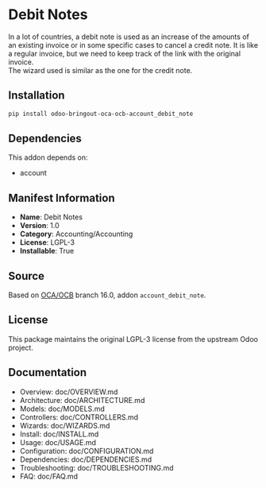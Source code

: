 # Debit Notes


In a lot of countries, a debit note is used as an increase of the amounts of an existing invoice 
or in some specific cases to cancel a credit note. 
It is like a regular invoice, but we need to keep track of the link with the original invoice.  
The wizard used is similar as the one for the credit note.
    

## Installation

```bash
pip install odoo-bringout-oca-ocb-account_debit_note
```

## Dependencies

This addon depends on:
- account

## Manifest Information

- **Name**: Debit Notes
- **Version**: 1.0
- **Category**: Accounting/Accounting
- **License**: LGPL-3
- **Installable**: True

## Source

Based on [OCA/OCB](https://github.com/OCA/OCB) branch 16.0, addon `account_debit_note`.

## License

This package maintains the original LGPL-3 license from the upstream Odoo project.

## Documentation

- Overview: doc/OVERVIEW.md
- Architecture: doc/ARCHITECTURE.md
- Models: doc/MODELS.md
- Controllers: doc/CONTROLLERS.md
- Wizards: doc/WIZARDS.md
- Install: doc/INSTALL.md
- Usage: doc/USAGE.md
- Configuration: doc/CONFIGURATION.md
- Dependencies: doc/DEPENDENCIES.md
- Troubleshooting: doc/TROUBLESHOOTING.md
- FAQ: doc/FAQ.md
